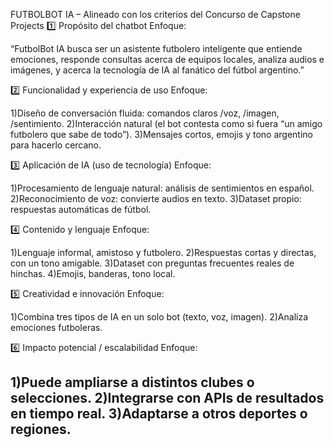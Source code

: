 FUTBOLBOT IA – Alineado con los criterios del Concurso de Capstone Projects
1️⃣ Propósito del chatbot
Enfoque:

“FutbolBot IA busca ser un asistente futbolero inteligente que entiende emociones, responde consultas acerca de equipos locales, analiza audios e imágenes, y acerca la tecnología de IA al fanático del 
fútbol argentino.”

2️⃣ Funcionalidad y experiencia de uso
Enfoque:

1)Diseño de conversación fluida: comandos claros /voz, /imagen, /sentimiento.
2)Interacción natural (el bot contesta como si fuera “un amigo futbolero que sabe de todo”).
3)Mensajes cortos, emojis y tono argentino para hacerlo cercano.

3️⃣ Aplicación de IA (uso de tecnología)
Enfoque:

1)Procesamiento de lenguaje natural: análisis de sentimientos en español.
2)Reconocimiento de voz: convierte audios en texto.
3)Dataset propio: respuestas automáticas de fútbol.

4️⃣ Contenido y lenguaje
Enfoque:

1)Lenguaje informal, amistoso y futbolero.
2)Respuestas cortas y directas, con un tono amigable.
3)Dataset con preguntas frecuentes reales de hinchas.
4)Emojis, banderas, tono local.

5️⃣ Creatividad e innovación
Enfoque:

1)Combina tres tipos de IA en un solo bot (texto, voz, imagen).
2)Analiza emociones futboleras.

6️⃣ Impacto potencial / escalabilidad
Enfoque:
  
1)Puede ampliarse a distintos clubes o selecciones.
2)Integrarse con APIs de resultados en tiempo real.
3)Adaptarse a otros deportes o regiones.
---------------------------------------------------------------------------------------------------------------------------------------------------------------------------------------------------------------------
